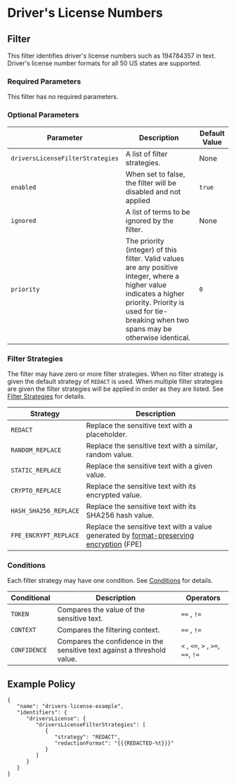 # Driver's License Numbers

## Filter

This filter identifies driver's license numbers such as 194784357 in text. Driver's license number formats for all 50 US
states are supported.

### Required Parameters

This filter has no required parameters.

### Optional Parameters

| Parameter                        | Description                                                                                                                                                                                                  | Default Value |
|----------------------------------|--------------------------------------------------------------------------------------------------------------------------------------------------------------------------------------------------------------|---------------|
| `driversLicenseFilterStrategies` | A list of filter strategies.                                                                                                                                                                                 | None          |
| `enabled`                        | When set to false, the filter will be disabled and not applied                                                                                                                                               | `true`        |
| `ignored`                        | A list of terms to be ignored by the filter.                                                                                                                                                                 | None          |
| `priority`                       | The priority (integer) of this filter. Valid values are any positive integer, where a higher value indicates a higher priority. Priority is used for tie-breaking when two spans may be otherwise identical. | `0`           |

### Filter Strategies

The filter may have zero or more filter strategies. When no filter strategy is given the default strategy of `REDACT` is
used. When multiple filter strategies are given the filter strategies will be applied in order as they are listed.
See [Filter Strategies](#filter-strategies) for details.

| Strategy              | Description                                                                                                         |
|-----------------------|---------------------------------------------------------------------------------------------------------------------|
| `REDACT`              | Replace the sensitive text with a placeholder.                                                                      |
| `RANDOM_REPLACE`      | Replace the sensitive text with a similar, random value.                                                            |
| `STATIC_REPLACE`      | Replace the sensitive text with a given value.                                                                      |
| `CRYPTO_REPLACE`      | Replace the sensitive text with its encrypted value.                                                                |
| `HASH_SHA256_REPLACE` | Replace the sensitive text with its SHA256 hash value.                                                              |
| `FPE_ENCRYPT_REPLACE` | Replace the sensitive text with a value generated by [format-preserving encryption](filter-strategies.md#fpe) (FPE) |

### Conditions

Each filter strategy may have one condition. See [Conditions](#conditions) for details.

| Conditional  | Description                                                              | Operators                          |
|--------------|--------------------------------------------------------------------------|------------------------------------|
| `TOKEN`      | Compares the value of the sensitive text.                                | `==` , `!=`                        |
| `CONTEXT`    | Compares the filtering context.                                          | `==` , `!=`                        |
| `CONFIDENCE` | Compares the confidence in the sensitive text against a threshold value. | `<` , `<=`, `>` , `>=`, `==`, `!=` |

## Example Policy

```
{
   "name": "drivers-license-example",
   "identifiers": {
      "driversLicense": {
         "driversLicenseFilterStrategies": [
            {
               "strategy": "REDACT",
               "redactionFormat": "{{{REDACTED-%t}}}"
            }
         ]
      }
   }
}
```
